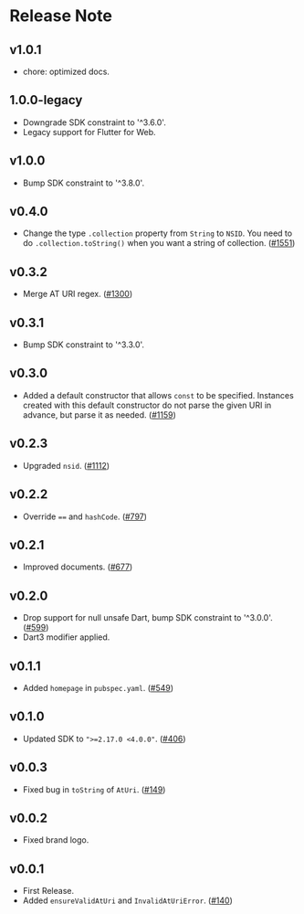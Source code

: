 # Release Note

## v1.0.1

- chore: optimized docs.

## 1.0.0-legacy

- Downgrade SDK constraint to '^3.6.0'.
- Legacy support for Flutter for Web.

## v1.0.0

- Bump SDK constraint to '^3.8.0'.

## v0.4.0

- Change the type `.collection` property from `String` to `NSID`. You need to do `.collection.toString()` when you want a string of collection. ([#1551](https://github.com/myConsciousness/atproto.dart/issues/1551))

## v0.3.2

- Merge AT URI regex. ([#1300](https://github.com/myConsciousness/atproto.dart/issues/1300))

## v0.3.1

- Bump SDK constraint to '^3.3.0'.

## v0.3.0

- Added a default constructor that allows `const` to be specified. Instances created with this default constructor do not parse the given URI in advance, but parse it as needed. ([#1159](https://github.com/myConsciousness/atproto.dart/issues/1159))

## v0.2.3

- Upgraded `nsid`. ([#1112](https://github.com/myConsciousness/atproto.dart/issues/1112))

## v0.2.2

- Override `==` and `hashCode`. ([#797](https://github.com/myConsciousness/atproto.dart/issues/797))

## v0.2.1

- Improved documents. ([#677](https://github.com/myConsciousness/atproto.dart/issues/677))

## v0.2.0

- Drop support for null unsafe Dart, bump SDK constraint to '^3.0.0'. ([#599](https://github.com/myConsciousness/atproto.dart/issues/599))
- Dart3 modifier applied.

## v0.1.1

- Added `homepage` in `pubspec.yaml`. ([#549](https://github.com/myConsciousness/atproto.dart/issues/549))

## v0.1.0

- Updated SDK to `">=2.17.0 <4.0.0"`. ([#406](https://github.com/myConsciousness/atproto.dart/issues/406))

## v0.0.3

- Fixed bug in `toString` of `AtUri`. ([#149](https://github.com/myConsciousness/atproto.dart/issues/149))

## v0.0.2

- Fixed brand logo.

## v0.0.1

- First Release.
- Added `ensureValidAtUri` and `InvalidAtUriError`. ([#140](https://github.com/myConsciousness/atproto.dart/issues/140))
